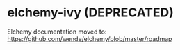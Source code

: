# elchemy-ivy (DEPRECATED)


Elchemy documentation moved to:
https://github.com/wende/elchemy/blob/master/roadmap
